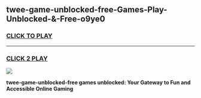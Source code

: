 
## twee-game-unblocked-free-Games-Play-Unblocked-&-Free-o9ye0
<h3>
<a href="https://premium76.site?title=twee-game-unblocked-free&ref=24A">CLICK TO PLAY</a></h3>
<hr>

<h3>
<a href="https://premium76.site?title=twee-game-unblocked-free&ref=24A">CLICK 2 PLAY</a>
  
</h3>

<a href="https://premium76.site?title=twee-game-unblocked-free&ref=24A"><img src="https://clearcache.store/games.png"></a>


**twee-game-unblocked-free games unblocked: Your Gateway to Fun and Accessible Online Gaming**

